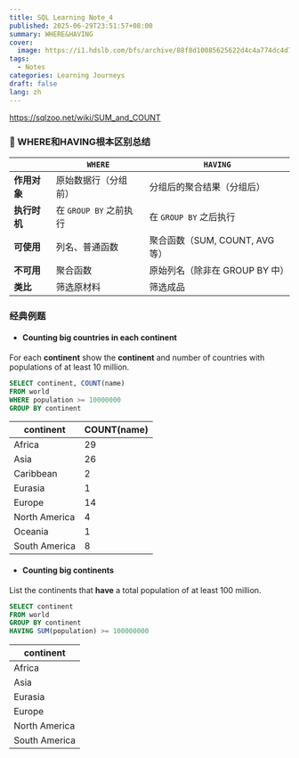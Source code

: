 ```yaml
---
title: SQL Learning Note_4
published: 2025-06-29T23:51:57+08:00
summary: WHERE&HAVING
cover:
  image: https://i1.hdslb.com/bfs/archive/88f8d10085625622d4c4a774dc4d773bd1205966.jpg
tags:
  - Notes
categories: Learning Journeys
draft: false
lang: zh
---
```


https://sqlzoo.net/wiki/SUM_and_COUNT
### 🎯 WHERE和HAVING根本区别总结

| |`WHERE`|`HAVING`|
|-----------|---------|---|
|**作用对象**|原始数据行（分组前）|分组后的聚合结果（分组后）|
|**执行时机**|在 `GROUP BY` 之前执行|在 `GROUP BY` 之后执行|
|**可使用**|列名、普通函数|聚合函数（SUM, COUNT, AVG 等）|
|**不可用**|聚合函数|原始列名（除非在 GROUP BY 中）|
|**类比**|筛选原材料|筛选成品|
 ###  **经典例题**
 - #### Counting big countries in each continent
 For each **continent** show the **continent** and number of countries with populations of at least 10 million.
 ```sql
SELECT continent, COUNT(name)
FROM world
WHERE population >= 10000000
GROUP BY continent

```

| continent     | COUNT(name) |
| ------------- | ----------- |
| Africa        | 29          |
| Asia          | 26          |
| Caribbean     | 2           |
| Eurasia       | 1           |
| Europe        | 14          |
| North America | 4           |
| Oceania       | 1           |
| South America | 8           |

 - #### Counting big continents
List the continents that **have** a total population of at least 100 million.
 
 ```sql
SELECT continent
FROM world
GROUP BY continent
HAVING SUM(population) >= 100000000
```

|continent|
|---|
|Africa|
|Asia|
|Eurasia|
|Europe|
|North America|
|South America|
